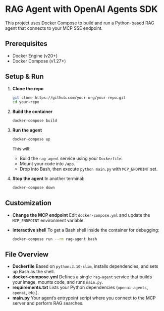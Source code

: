 # RAG Agent with OpenAI Agents SDK

This project uses Docker Compose to build and run a Python-based RAG agent that connects to your MCP SSE endpoint.

## Prerequisites

* Docker Engine (v20+)
* Docker Compose (v1.27+)

## Setup & Run

1. **Clone the repo**

   ```bash
   git clone https://github.com/your-org/your-repo.git
   cd your-repo
   ```

2. **Build the container**

   ```bash
   docker-compose build
   ```

3. **Run the agent**

   ```bash
   docker-compose up
   ```

   This will:

   * Build the `rag-agent` service using your `Dockerfile`.
   * Mount your code into `/app`.
   * Drop into Bash, then execute `python main.py` with `MCP_ENDPOINT` set.

4. **Stop the agent**
   In another terminal:

   ```bash
   docker-compose down
   ```

## Customization

* **Change the MCP endpoint**
  Edit `docker-compose.yml` and update the `MCP_ENDPOINT` environment variable.

* **Interactive shell**
  To get a Bash shell inside the container for debugging:

  ```bash
  docker-compose run --rm rag-agent bash
  ```

## File Overview

* **Dockerfile**
  Based on `python:3.10-slim`, installs dependencies, and sets up Bash as the shell.
* **docker-compose.yml**
  Defines a single `rag-agent` service that builds your image, mounts code, and runs `main.py`.
* **requirements.txt**
  Lists your Python dependencies (`openai-agents`, `openai`, etc.).
* **main.py**
  Your agent’s entrypoint script where you connect to the MCP server and perform RAG searches.

